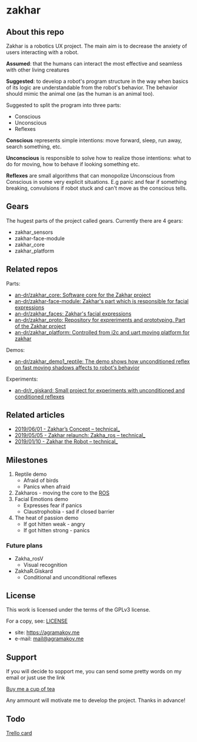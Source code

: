 # zakhar

## About this repo

Zakhar is a robotics UX project. The main aim is to decrease the anxiety of users interacting with a robot.

**Assumed**: that the humans can interact the most effective and seamless with other living creatures

**Suggested**: to develop a robot's program structure in the way when basics of its logic are understandable from the robot's behavior. The behavior should mimic the animal one (as the human is an animal too).

Suggested to split the program into three parts:

- Conscious
- Unconscious
- Reflexes

**Conscious** represents simple intentions: move forward, sleep, run away, search something, etc.

**Unconscious** is responsible to solve how to realize those intentions: what to do for moving, how to behave if looking something etc.

**Reflexes** are small algorithms that can monopolize Unconscious from Conscious in some very explicit situations. E.g panic and fear if something breaking, convulsions if robot stuck and can't move as the conscious tells.

## Gears

The hugest parts of the project called gears. Currently there are 4 gears:
- zakhar_sensors
- zakhar-face-module
- zakhar_core
- zakhar_platform

## Related repos

Parts:

- [an-dr/zakhar_core: Software core for the Zakhar project](https://github.com/an-dr/zakhar_core)
- [an-dr/zakhar-face-module: Zakhar's part which is responsible for facial expressions](https://github.com/an-dr/zakhar-face-module)
- [an-dr/zakhar_faces: Zakhar's facial expressions](https://github.com/an-dr/zakhar_faces)
- [an-dr/zakhar_proto: Repository for expreriments and prototyping. Part of the Zakhar project](https://github.com/an-dr/zakhar_proto)
- [an-dr/zakhar_platform: Controlled from i2c and uart moving platform for zakhar](https://github.com/an-dr/zakhar_platform)

Demos:

- [an-dr/zakhar_demo1_reptile: The demo shows how unconditioned reflex on fast moving shadows affects to robot's behavior](https://github.com/an-dr/zakhar_demo1_reptile)

Experiments:

- [an-dr/r_giskard: Small project for experiments with unconditioned and conditioned reflexes](https://github.com/an-dr/r_giskard)

## Related articles

- [2019/06/01 - Zakhar’s Concept – technical_](https://blog.agramakov.me/2019/06/01/zakhars-concept/)
- [2019/05/05 - Zakhar relaunch: Zakha_ros – technical_](https://blog.agramakov.me/2019/05/05/zakhar-relaunch-zakha_ros/)
- [2019/01/10 - Zakhar the Robot – technical_](https://blog.agramakov.me/2019/01/10/zakhar-the-robot/)

## Milestones

1. Reptile demo
    - Afraid of birds
    - Panics when afraid
2. Zakharos - moving the core to the [ROS](https://www.ros.org/)
3. Facial Emotions demo
    - Expresses fear if panics
    - Claustrophobia - sad if closed barrier
4. The heat of passion demo
    - If got hitten weak - angry
    - If got hitten strong - panics

### Future plans

- Zakha_rosV
    - Visual recognition
- ZakhaR.Giskard
    - Conditional and unconditional reflexes

## License

This work is licensed under the terms of the GPLv3 license.

For a copy, see: [LICENSE](LICENSE)

- site:    https://agramakov.me
- e-mail:  mail@agramakov.me

## Support

If you will decide to sopport me, you can send some pretty words on my email or just use the link

[Buy me a cup of tea](https://paypal.me/4ndr/1eur)

Any ammount will motivate me to develop the project. Thanks in advance!

## Todo

[Trello card](https://trello.com/c/bzF5YFop/3-zakhar)
